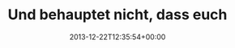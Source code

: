 ---
retweeted: false
source: <a href="https://about.twitter.com/products/tweetdeck" rel="nofollow">TweetDeck</a>
entities:
  hashtags: []
  symbols: []
  user_mentions: []
  urls:
  - url: http://t.co/D6JL6ZgOrO
    expanded_url: http://i.imgur.com/15gsU0B.gif
    display_url: i.imgur.com/15gsU0B.gif
    indices:
    - '65'
    - '87'
display_text_range:
- '0'
- '87'
favorite_count: '0'
id_str: '414736051639701504'
truncated: false
retweet_count: '1'
id: '414736051639701504'
possibly_sensitive: false
created_at: Sun Dec 22 12:35:54 +0000 2013
favorited: false
full_text: 'Und behauptet nicht, dass euch die Nokia-Daumen da nicht jucken:'
lang: de
quote_url: http://i.imgur.com/15gsU0B.gif
tags:
- pesos:twitter
date: '2013-12-22T12:35:54+00:00'
src: https://twitter.com/bascht/status/414736051639701504
original_url: https://twitter.com/bascht/status/414736051639701504
type: twitter_tweet
text: 'Und behauptet nicht, dass euch die Nokia-Daumen da nicht jucken:'
title: 'Und behauptet nicht, dass euch '

---